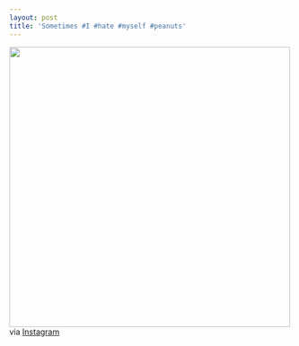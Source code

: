 ```yaml
---
layout: post
title: 'Sometimes #I #hate #myself #peanuts'
---
```


<p><img class="img-responsive" src="http://distilleryimage4.s3.amazonaws.com/53832cba6a5d11e2900e22000a1f96c7_7.jpg" width="500" class="img-polaroid"/><br />
via <a href="http://instagr.am/p/VFVC32mVn8">Instagram</a></p>
